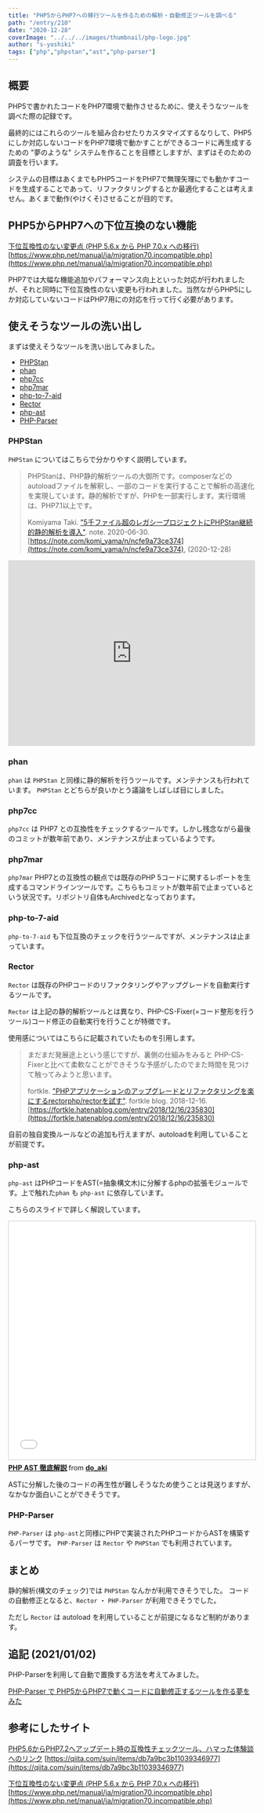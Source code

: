 ```yaml
---
title: "PHP5からPHP7への移行ツールを作るための解析・自動修正ツールを調べる"
path: "/entry/210"
date: "2020-12-28"
coverImage: "../../../images/thumbnail/php-logo.jpg"
author: "s-yoshiki"
tags: ["php","phpstan","ast","php-parser"]
---
```


## 概要

PHP5で書かれたコードをPHP7環境で動作させるために、使えそうなツールを調べた際の記録です。

最終的にはこれらのツールを組み合わせたりカスタマイズするなりして、PHP5にしか対応しないコードをPHP7環境で動かすことができるコードに再生成するための "夢のような" システムを作ることを目標としますが、まずはそのための調査を行います。

システムの目標はあくまでもPHP5コードをPHP7で無理矢理にでも動かすコードを生成することであって、リファクタリングするとか最適化することは考えません。あくまで動作(やけくそ)させることが目的です。

## PHP5からPHP7への下位互換のない機能

[下位互換性のない変更点 (PHP 5.6.x から PHP 7.0.x への移行)](https://www.php.net/manual/ja/migration70.incompatible.php)
[https://www.php.net/manual/ja/migration70.incompatible.php](https://www.php.net/manual/ja/migration70.incompatible.php)

PHP7では大幅な機能追加やパフォーマンス向上といった対応が行われましたが、それと同時に下位互換性のない変更も行われました。当然ながらPHP5にしか対応していないコードはPHP7用にの対応を行って行く必要があります。

## 使えそうなツールの洗い出し

まずは使えそうなツールを洗い出してみました。

 - [PHPStan](https://github.com/phpstan/phpstan)
 - [phan](https://github.com/phan/phan)
 - [php7cc](https://github.com/sstalle/php7cc)
 - [php7mar](https://github.com/Alexia/php7mar)
 - [php-to-7-aid](https://github.com/gisostallenberg/php-to-7-aid)
 - [Rector](https://github.com/rectorphp/rector)
 - [php-ast](https://github.com/nikic/php-ast)
 - [PHP-Parser](https://github.com/nikic/PHP-Parser)


### PHPStan

`PHPStan` についてはこちらで分かりやすく説明しています。

> PHPStanは、PHP静的解析ツールの大御所です。composerなどのautoloadファイルを解釈し、一部のコードを実行することで解析の高速化を実現しています。静的解析ですが、PHPを一部実行します。実行環境は、PHP7.1以上です。
>
>
> Komiyama Taki.
> ["5千ファイル超のレガシープロジェクトにPHPStan継続的静的解析を導入"](https://note.com/komi_yama/n/ncfe9a73ce374).
> note. 
> 2020-06-30.
> [https://note.com/komi_yama/n/ncfe9a73ce374](https://note.com/komi_yama/n/ncfe9a73ce374),
> (2020-12-28)

<div style="left: 0; width: 100%; height: 0; position: relative; padding-bottom: 74.9296%;"><iframe src="https://speakerdeck.com/player/feca64a567f240c2b97cd180367ad786" style="border: 0; top: 0; left: 0; width: 100%; height: 100%; position: absolute;" allowfullscreen scrolling="no" allow="encrypted-media"></iframe></div>

### phan

`phan` は `PHPStan` と同様に静的解析を行うツールです。メンテナンスも行われています。 `PHPStan` とどちらが良いかとう議論をしばしば目にしました。

### php7cc

`php7cc` は PHP7 との互換性をチェックするツールです。しかし残念ながら最後のコミットが数年前であり、メンテナンスが止まっているようです。

### php7mar

`php7mar` PHP7との互換性の観点では既存のPHP 5コードに関するレポートを生成するコマンドラインツールです。こちらもコミットが数年前で止まっているという状況です。リポジトリ自体もArchivedとなっております。

### php-to-7-aid

`php-to-7-aid` も下位互換のチェックを行うツールですが、メンテナンスは止まっています。


### Rector

`Rector` は既存のPHPコードのリファクタリングやアップグレードを自動実行するツールです。

`Rector` は上記の静的解析ツールとは異なり、PHP-CS-Fixer(=コード整形を行うツール)コード修正の自動実行を行うことが特徴です。

使用感についてはこちらに記載されていたものを引用します。

> まだまだ発展途上という感じですが、裏側の仕組みをみると PHP-CS-Fixerと比べて柔軟なことができそうな予感がしたのでまた時間を見つけて触ってみようと思います。
>
>
> fortkle.
> ["PHPアプリケーションのアップグレードとリファクタリングを楽にするrectorphp/rectorを試す"](https://fortkle.hatenablog.com/entry/2018/12/16/235830).
> fortkle blog.
> 2018-12-16.
> [https://fortkle.hatenablog.com/entry/2018/12/16/235830](https://fortkle.hatenablog.com/entry/2018/12/16/235830)

自前の独自変換ルールなどの追加も行えますが、autoloadを利用していることが前提です。

### php-ast

`php-ast` はPHPコードをAST(=抽象構文木)に分解するphpの拡張モジュールです。上で触れた`phan` も `php-ast` に依存しています。 

こちらのスライドで詳しく解説しています。

<iframe src="//www.slideshare.net/slideshow/embed_code/key/zs3j71w4sX46K4" width="595" height="485" frameborder="0" marginwidth="0" marginheight="0" scrolling="no" style="border:1px solid #CCC; border-width:1px; margin-bottom:5px; max-width: 100%;" allowfullscreen> </iframe> <div style="margin-bottom:5px"> <strong> <a href="//www.slideshare.net/do_aki/php-ast" title="PHP AST 徹底解説" target="_blank">PHP AST 徹底解説</a> </strong> from <strong><a href="https://www.slideshare.net/do_aki" target="_blank">do_aki</a></strong> </div>

ASTに分解した後のコードの再生性が難しそうなため使うことは見送りますが、なかなか面白いことができそうです。

### PHP-Parser

`PHP-Parser` は `php-ast`と同様にPHPで実装されたPHPコードからASTを構築するパーサです。
`PHP-Parser` は `Rector` や `PHPStan` でも利用されています。

## まとめ

静的解析(構文のチェック)では `PHPStan` なんかが利用できそうでした。
コードの自動修正となると、`Rector` ・ `PHP-Parser` が利用できそうでした。

ただし `Rector` は autoload を利用していることが前提になるなど制約があります。

## 追記 (2021/01/02)

PHP-Parserを利用して自動で置換する方法を考えてみました。

[PHP-Parser で PHP5からPHP7で動くコードに自動修正するツールを作る夢をみた](/entry/211)

## 参考にしたサイト

[PHP5.6からPHP7.2へアップデート時の互換性チェックツール、ハマった体験談へのリンク](https://qiita.com/suin/items/db7a9bc3b11039346977)
[https://qiita.com/suin/items/db7a9bc3b11039346977](https://qiita.com/suin/items/db7a9bc3b11039346977)


[下位互換性のない変更点 (PHP 5.6.x から PHP 7.0.x への移行)](https://www.php.net/manual/ja/migration70.incompatible.php)
[https://www.php.net/manual/ja/migration70.incompatible.php](https://www.php.net/manual/ja/migration70.incompatible.php)

